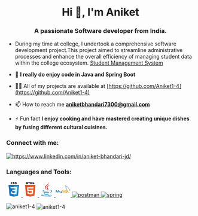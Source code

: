 <h1 align="center">Hi 👋, I'm Aniket</h1>
<h3 align="center">A passionate Software developer from India.</h3>

- During my time at college, I undertook a comprehensive software development project.This project aimed to streamline administrative processes and enhance the overall efficiency of managing student data within the college ecosystem. [Student Management System](https://github.com/Aniket1-4/Projects/tree/main/students)

- 🌱 **I really do enjoy code in Java and Spring Boot**

- 👨‍💻 All of my projects are available at [https://github.com/Aniket1-4](https://github.com/Aniket1-4)

- 📫 How to reach me **aniketbhandari7300@gmail.com**

- ⚡ Fun fact **I enjoy cooking and have mastered creating unique dishes by fusing different cultural cuisines.**

<h3 align="left">Connect with me:</h3>
<p align="left">
<a href="https://linkedin.com/in/https://www.linkedin.com/in/aniket-bhandari-jd/" target="blank"><img align="center" src="https://raw.githubusercontent.com/rahuldkjain/github-profile-readme-generator/master/src/images/icons/Social/linked-in-alt.svg" alt="https://www.linkedin.com/in/aniket-bhandari-jd/" height="30" width="40" /></a>
</p>

<h3 align="left">Languages and Tools:</h3>
<p align="left"> <a href="https://www.w3schools.com/css/" target="_blank" rel="noreferrer"> <img src="https://raw.githubusercontent.com/devicons/devicon/master/icons/css3/css3-original-wordmark.svg" alt="css3" width="40" height="40"/> </a> <a href="https://www.w3.org/html/" target="_blank" rel="noreferrer"> <img src="https://raw.githubusercontent.com/devicons/devicon/master/icons/html5/html5-original-wordmark.svg" alt="html5" width="40" height="40"/> </a> <a href="https://www.java.com" target="_blank" rel="noreferrer"> <img src="https://raw.githubusercontent.com/devicons/devicon/master/icons/java/java-original.svg" alt="java" width="40" height="40"/> </a> <a href="https://www.mysql.com/" target="_blank" rel="noreferrer"> <img src="https://raw.githubusercontent.com/devicons/devicon/master/icons/mysql/mysql-original-wordmark.svg" alt="mysql" width="40" height="40"/> </a> <a href="https://postman.com" target="_blank" rel="noreferrer"> <img src="https://www.vectorlogo.zone/logos/getpostman/getpostman-icon.svg" alt="postman" width="40" height="40"/> </a> <a href="https://spring.io/" target="_blank" rel="noreferrer"> <img src="https://www.vectorlogo.zone/logos/springio/springio-icon.svg" alt="spring" width="40" height="40"/> </a> </p>

<p><img align="left" src="https://github-readme-stats.vercel.app/api/top-langs?username=aniket1-4&show_icons=true&locale=en&layout=compact" alt="aniket1-4" /></p>

<p>&nbsp;<img align="center" src="https://github-readme-stats.vercel.app/api?username=aniket1-4&show_icons=true&locale=en" alt="aniket1-4" /></p>
